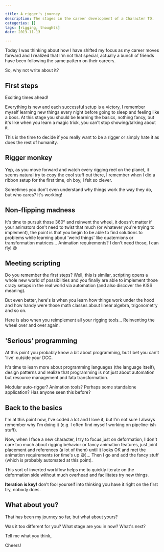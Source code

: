 ```yaml
---

title: A rigger's journey
description: The stages in the career development of a Character TD.
categories: []
tags: [rigging, thoughts]
date: 2013-11-13

---
```

<!--more-->

Today I was thinking about how I have shifted my focus as my career
moves forward and I realized that I'm not that special, actually a bunch
of friends have been following the same pattern on their careers.

So, why not write about it?

## First steps
Exciting times ahead!

Everything is new and each successful setup is a victory, I remember myself
learning new things every night before going to sleep and feeling like a
boss. At this stage you should be learning the basics, nothing fancy, but
it's like when you learn a magic trick, you can't stop showing/talking
about it.

This is the time to decide if you really want to be a rigger or simply
hate it as does the rest of humanity.

## Rigger monkey
Yep, as you move forward and watch every rigging reel on the planet, it
seems natural try to copy the cool stuff out there, I remember when I did
a ribbon setup for the first time, oh boy, I felt so clever.

Sometimes you don't even understand why things work the way they do, but
who cares? It's working!

## Non-flipping madness
It's time to pursuit those 360º and reinvent the wheel, it doesn't matter
if your animators don't need to twist that much (or whatever you're trying
to implement), the point is that you begin to be able to find solutions
to problems while learning about 'weird things' like quaternions or
transformation matrices... Animation requirements? I don't need those,
I can fly! :smiley:

## Meeting scripting
Do you remember the first steps? Well, this is similar, scripting opens
a whole new world of possibilities and you finally are able to implement
those crazy setups in the real world via automation (and also discover
the KISS meaning).

But even better, here's is when you learn how things work under the hood
and how handy were those math classes about linear algebra, trigonometry
and so on.

Here is also when you reimplement all your rigging tools... Reinventing
the wheel over and over again.

## 'Serious' programming
At this point you probably know a bit about programming, but I bet you
can't 'live' outside your DCC.

It's time to learn more about programming languages (the language itself),
design patterns and realize that programming is not just about automation
but resource management and fata transformation.

Modular auto-rigger? Animation tools? Perhaps some standalone application?
Has anyone seen this before?

## Back to the basics
I'm at this point now, I've coded a lot and I love it, but I'm not sure I
always remember why I'm doing it (e.g. I often find myself working on
pipeline-ish stuff).

Now, when I face a new character, I try to focus just on deformation, I don't
care too much about rigging behavior or fancy animation features, just joint
placement and references (a lot of them) until it looks OK and met the
animation requirements (or time's up :smiley:)... Then I go and add the fancy stuff
(which is probably automated at this point).

This sort of inverted workflow helps me to quickly iterate on the deformation
side without much overhead and facilitates try new things.

**Iteration is key!** don't fool yourself into thinking you have it right
on the first try, nobody does.

## What about you?
That has been my journey so far, but what about yours?

Was it too different for you?
What stage are you in now?
What's next?

Tell me what you think,

Cheers!
